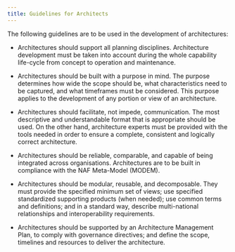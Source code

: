 ```yaml
---
title: Guidelines for Architects
---
```


The following guidelines are to be used in the development of architectures:

-   Architectures should support all planning disciplines. Architecture development must be taken into account during the whole capability life-cycle from concept to operation and maintenance.

-   Architectures should be built with a purpose in mind. The purpose determines how wide the scope should be, what characteristics need to be captured, and what timeframes must be considered. This purpose applies to the development of any portion or view of an architecture.

-   Architectures should facilitate, not impede, communication. The most descriptive and understandable format that is appropriate should be used. On the other hand, architecture experts must be provided with the tools needed in order to ensure a complete, consistent and logically correct architecture.

-   Architectures should be reliable, comparable, and capable of being integrated across organisations. Architectures are to be built in compliance with the NAF Meta-Model (MODEM).

-   Architectures should be modular, reusable, and decomposable. They must provide the specified minimum set of views; use specified standardized supporting products (when needed); use common terms and definitions; and in a standard way, describe multi-national relationships and interoperability requirements.

-   Architectures should be supported by an Architecture Management Plan, to comply with governance directives; and define the scope, timelines and resources to deliver the architecture.
